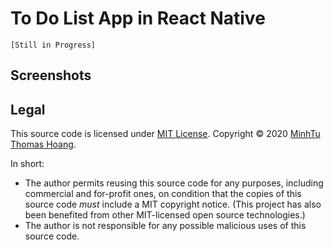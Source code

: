 # To Do List App in React Native

`[Still in Progress]`

## Screenshots

## Legal

This source code is licensed under [MIT License](https://github.com/mnhthng-thms/). Copyright © 2020 [MinhTu Thomas Hoang](https://github.com/mnhthng-thms).

In short:

- The author permits reusing this source code for any purposes, including commercial and for-profit ones, on condition that the copies of this source code _must_ include a MIT copyright notice. (This project has also been benefited from other MIT-licensed open source technologies.)
- The author is not responsible for any possible malicious uses of this source code.